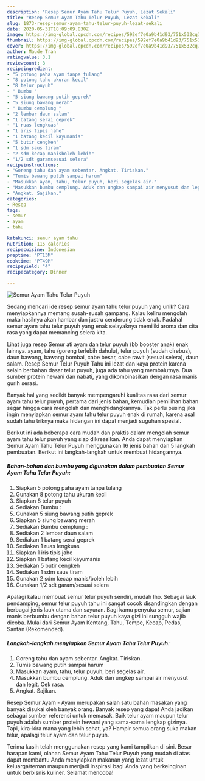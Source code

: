```yaml
---
description: "Resep Semur Ayam Tahu Telur Puyuh, Lezat Sekali"
title: "Resep Semur Ayam Tahu Telur Puyuh, Lezat Sekali"
slug: 1873-resep-semur-ayam-tahu-telur-puyuh-lezat-sekali
date: 2020-05-31T18:09:09.830Z
image: https://img-global.cpcdn.com/recipes/592ef7e0a9b41d93/751x532cq70/semur-ayam-tahu-telur-puyuh-foto-resep-utama.jpg
thumbnail: https://img-global.cpcdn.com/recipes/592ef7e0a9b41d93/751x532cq70/semur-ayam-tahu-telur-puyuh-foto-resep-utama.jpg
cover: https://img-global.cpcdn.com/recipes/592ef7e0a9b41d93/751x532cq70/semur-ayam-tahu-telur-puyuh-foto-resep-utama.jpg
author: Maude Tran
ratingvalue: 3.1
reviewcount: 8
recipeingredient:
- "5 potong paha ayam tanpa tulang"
- "8 potong tahu ukuran kecil"
- "8 telur puyuh"
- " Bumbu "
- "5 siung bawang putih geprek"
- "5 siung bawang merah"
- " Bumbu cemplung "
- "2 lembar daun salam"
- "1 batang serai geprek"
- "1 ruas lengkuas"
- "1 iris tipis jahe"
- "1 batang kecil kayumanis"
- "5 butir cengkeh"
- "1 sdm saus tiram"
- "2 sdm kecap manisboleh lebih"
- "1/2 sdt garamsesuai selera"
recipeinstructions:
- "Goreng tahu dan ayam sebentar. Angkat. Tiriskan."
- "Tumis bawang putih sampai harum"
- "Masukkan ayam, tahu, telur puyuh, beri segelas air."
- "Masukkan bumbu cemplung. Aduk dan ungkep sampai air menyusut dan legit. Cek rasa."
- "Angkat. Sajikan."
categories:
- Resep
tags:
- semur
- ayam
- tahu

katakunci: semur ayam tahu 
nutrition: 115 calories
recipecuisine: Indonesian
preptime: "PT13M"
cooktime: "PT49M"
recipeyield: "4"
recipecategory: Dinner

---
```



![Semur Ayam Tahu Telur Puyuh](https://img-global.cpcdn.com/recipes/592ef7e0a9b41d93/751x532cq70/semur-ayam-tahu-telur-puyuh-foto-resep-utama.jpg)

Sedang mencari ide resep semur ayam tahu telur puyuh yang unik? Cara menyiapkannya memang susah-susah gampang. Kalau keliru mengolah maka hasilnya akan hambar dan justru cenderung tidak enak. Padahal semur ayam tahu telur puyuh yang enak selayaknya memiliki aroma dan cita rasa yang dapat memancing selera kita.

Lihat juga resep Semur ati ayam dan telur puyuh (bb booster anak) enak lainnya. ayam, tahu (goreng terlebih dahulu), telur puyuh (sudah direbus), daun bawang, bawang bombai, cabe besar, cabe rawit (sesuai selera), daun salam. Resep Semur Telur Puyuh Tahu ini lezat dan kaya protein karena selain berbahan dasar telur puyuh, juga ada tahu yang membalutnya. Dua sumber protein hewani dan nabati, yang dikombinasikan dengan rasa manis gurih serasi.

Banyak hal yang sedikit banyak mempengaruhi kualitas rasa dari semur ayam tahu telur puyuh, pertama dari jenis bahan, kemudian pemilihan bahan segar hingga cara mengolah dan menghidangkannya. Tak perlu pusing jika ingin menyiapkan semur ayam tahu telur puyuh enak di rumah, karena asal sudah tahu triknya maka hidangan ini dapat menjadi suguhan spesial.


Berikut ini ada beberapa cara mudah dan praktis dalam mengolah semur ayam tahu telur puyuh yang siap dikreasikan. Anda dapat menyiapkan Semur Ayam Tahu Telur Puyuh menggunakan 16 jenis bahan dan 5 langkah pembuatan. Berikut ini langkah-langkah untuk membuat hidangannya.

<!--inarticleads1-->

##### Bahan-bahan dan bumbu yang digunakan dalam pembuatan Semur Ayam Tahu Telur Puyuh:

1. Siapkan 5 potong paha ayam tanpa tulang
1. Gunakan 8 potong tahu ukuran kecil
1. Siapkan 8 telur puyuh
1. Sediakan  Bumbu :
1. Gunakan 5 siung bawang putih geprek
1. Siapkan 5 siung bawang merah
1. Sediakan  Bumbu cemplung :
1. Sediakan 2 lembar daun salam
1. Sediakan 1 batang serai geprek
1. Sediakan 1 ruas lengkuas
1. Siapkan 1 iris tipis jahe
1. Siapkan 1 batang kecil kayumanis
1. Sediakan 5 butir cengkeh
1. Sediakan 1 sdm saus tiram
1. Gunakan 2 sdm kecap manis/boleh lebih
1. Gunakan 1/2 sdt garam/sesuai selera


Apalagi kalau membuat semur telur puyuh sendiri, mudah lho. Sebagai lauk pendamping, semur telur puyuh tahu ini sangat cocok disandingkan dengan berbagai jenis lauk utama dan sayuran. Bagi kamu penyuka semur, sajian manis berbumbu dengan bahan telur puyuh kaya gizi ini sungguh wajib dicoba. Mulai dari Semur Ayam Kentang, Tahu, Tempe, Kecap, Pedas, Santan (Rekomended). 

<!--inarticleads2-->

##### Langkah-langkah menyiapkan Semur Ayam Tahu Telur Puyuh:

1. Goreng tahu dan ayam sebentar. Angkat. Tiriskan.
1. Tumis bawang putih sampai harum
1. Masukkan ayam, tahu, telur puyuh, beri segelas air.
1. Masukkan bumbu cemplung. Aduk dan ungkep sampai air menyusut dan legit. Cek rasa.
1. Angkat. Sajikan.


Resep Semur Ayam - Ayam merupakan salah satu bahan masakan yang banyak disukai oleh banyak orang. Banyak resep yang dapat Anda jadikan sebagai sumber referensi untuk memasak. Baik telur ayam maupun telur puyuh adalah sumber protein hewani yang sama-sama lengkap gizinya. Tapi, kira-kira mana yang lebih sehat, ya? Hampir semua orang suka makan telur, apalagi telur ayam dan telur puyuh. 

Terima kasih telah menggunakan resep yang kami tampilkan di sini. Besar harapan kami, olahan Semur Ayam Tahu Telur Puyuh yang mudah di atas dapat membantu Anda menyiapkan makanan yang lezat untuk keluarga/teman maupun menjadi inspirasi bagi Anda yang berkeinginan untuk berbisnis kuliner. Selamat mencoba!
